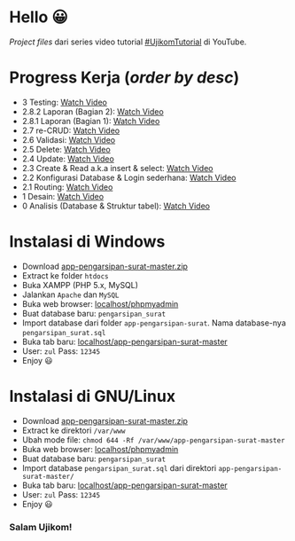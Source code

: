# Hello 😀
*Project files* dari series video tutorial [#UjikomTutorial](https://www.youtube.com/playlist?list=PLSCLBARdXrOw_XYhxNf_fF0RQk2moFCel) di YouTube. 

# Progress Kerja (*order by desc*)
* 3 Testing: [Watch Video](https://youtu.be/eQ5GaLKlx0M)
* 2.8.2 Laporan (Bagian 2): [Watch Video](https://www.youtube.com/watch?v=6OufjGpZt_8)
* 2.8.1 Laporan (Bagian 1): [Watch Video](https://www.youtube.com/watch?v=cLlKtZ8SkGM)
* 2.7   re-CRUD: [Watch Video](https://youtu.be/RK2mM3MMneU)
* 2.6   Validasi: [Watch Video](https://youtu.be/jyUvAFD-p3o)
* 2.5   Delete: [Watch Video](https://youtu.be/VP6ZN1cWaOc)
* 2.4   Update: [Watch Video](https://youtu.be/q8VLZ-3eR2M)
* 2.3   Create & Read a.k.a insert & select: [Watch Video](https://youtu.be/51fYypHQgNg)
* 2.2   Konfigurasi Database & Login sederhana: [Watch Video](https://www.youtube.com/watch?v=TpRCZDpEjY8)
* 2.1 Routing: [Watch Video](https://www.youtube.com/watch?v=BUAOhfJEXXY)
* 1 Desain: [Watch Video](https://www.youtube.com/watch?v=Z6AiP0p34gM)
* 0 Analisis (Database & Struktur tabel): [Watch Video](https://www.youtube.com/watch?v=eb8tzQKV_po)

# Instalasi di Windows
* Download [app-pengarsipan-surat-master.zip](https://github.com/HilmiZul/app-pengarsipan-surat/archive/master.zip)
* Extract ke folder ```htdocs```
* Buka XAMPP (PHP 5.x, MySQL)
* Jalankan ```Apache``` dan ```MySQL```
* Buka web browser: [localhost/phpmyadmin](http://localhost/phpmyadmin)
* Buat database baru: ```pengarsipan_surat```
* Import database dari folder ```app-pengarsipan-surat```. Nama database-nya ```pengarsipan_surat.sql```
* Buka tab baru: [localhost/app-pengarsipan-surat-master](http://localhost/app-pengarsipan-surat-master)
* User: ```zul``` Pass: ```12345```
* Enjoy 😃

# Instalasi di GNU/Linux
* Download [app-pengarsipan-surat-master.zip](https://github.com/HilmiZul/app-pengarsipan-surat/archive/master.zip)
* Extract ke direktori ```/var/www```
* Ubah mode file: ```chmod 644 -Rf /var/www/app-pengarsipan-surat-master```
* Buka web browser: [localhost/phpmyadmin](http://localhost/phpmyadmin)
* Buat database baru: ```pengarsipan_surat```
* Import database ```pengarsipan_surat.sql``` dari direktori ```app-pengarsipan-surat-master/```
* Buka tab baru: [localhost/app-pengarsipan-surat-master](http://localhost/app-pengarsipan-surat-master)
* User: ```zul``` Pass: ```12345```
* Enjoy 😃

### Salam Ujikom!
